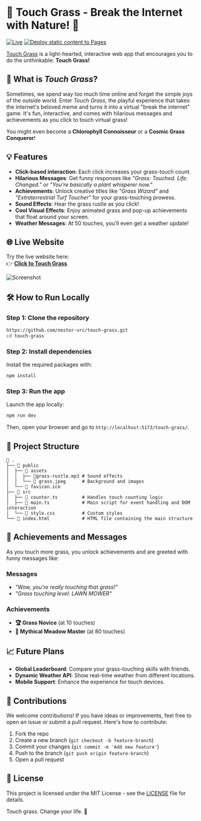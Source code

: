 # 🌱 Touch Grass - Break the Internet with Nature! 🚀

[![Live](https://img.shields.io/badge/Live%20Website-Click%20Here-brightgreen)](https://nestor-vrc.github.io/touch-grass/)
[![Deploy static content to Pages](https://github.com/nestor-vrc/touch-grass/actions/workflows/static.yml/badge.svg)](https://github.com/nestor-vrc/touch-grass/actions/workflows/static.yml)

[Touch Grass](https://nestor-vrc.github.io/touch-grass/) is a light-hearted, interactive web app that encourages you to do the unthinkable: **Touch Grass!**

## 🌿 What is *Touch Grass*?

Sometimes, we spend way too much time online and forget the simple joys of the outside world. Enter *Touch Grass*, the playful experience that takes the internet's beloved meme and turns it into a virtual "break the internet" game. It's fun, interactive, and comes with hilarious messages and achievements as you click to touch virtual grass!

You might even become a **Chlorophyll Connoisseur** or a **Cosmic Grass Conqueror**!

## 💡 Features

- **Click-based interaction**: Each click increases your grass-touch count.
- **Hilarious Messages**: Get funny responses like *"Grass: Touched. Life: Changed."* or *"You're basically a plant whisperer now."*
- **Achievements**: Unlock creative titles like *"Grass Wizard"* and *"Extraterrestrial Turf Toucher"* for your grass-touching prowess.
- **Sound Effects**: Hear the grass rustle as you click!
- **Cool Visual Effects**: Enjoy animated grass and pop-up achievements that float around your screen.
- **Weather Messages**: At 50 touches, you’ll even get a weather update!
  
## 🌐 Live Website

Try the live website here:  
👉 **[Click to Touch Grass](https://nestor-vrc.github.io/touch-grass/)**

![Screenshot](.github/assets/screenshot.png)

## 🛠️ How to Run Locally

### Step 1: Clone the repository

```bash
https://github.com/nestor-vrc/touch-grass.git
cd touch-grass
```

### Step 2: Install dependencies

Install the required packages with:

```bash
npm install
```

### Step 3: Run the app

Launch the app locally:

```bash
npm run dev
```

Then, open your browser and go to `http://localhost:5173/touch-grass/`.

## 📂 Project Structure

```plaintext
📂 .
├── 📁 public
│  ├── 📁 assets
│  │  ├── 📄grass-rustle.mp3 # Sound effects
│  │  └── 📄 grass.jpeg      # Background and images
│  └── 📄 favicon.ico
├── 📁 src
│  ├── 📄 counter.ts         # Handles touch counting logic
│  ├── 📄 main.ts            # Main script for event handling and DOM interaction
│  └── 📄 style.css          # Custom styles
└── 📄 index.html            # HTML file containing the main structure
```

## 🌟 Achievements and Messages

As you touch more grass, you unlock achievements and are greeted with funny messages like:

### Messages

- *"Wow, you're really touching that grass!"*
- *"Grass touching level: LAWN MOWER"*

### Achievements

- **🏆 Grass Novice** (at 10 touches)
- **🦄 Mythical Meadow Master** (at 80 touches)

## 📈 Future Plans

- **Global Leaderboard**: Compare your grass-touching skills with friends.
- **Dynamic Weather API**: Show real-time weather from different locations.
- **Mobile Support**: Enhance the experience for touch devices.

## 🤝 Contributions

We welcome contributions! If you have ideas or improvements, feel free to open an issue or submit a pull request. Here's how to contribute:

1. Fork the repo
2. Create a new branch (`git checkout -b feature-branch`)
3. Commit your changes (`git commit -m 'Add new feature'`)
4. Push to the branch (`git push origin feature-branch`)
5. Open a pull request

## 📝 License

This project is licensed under the MIT License - see the [LICENSE](LICENSE) file for details.

Touch grass. Change your life. 🌱
